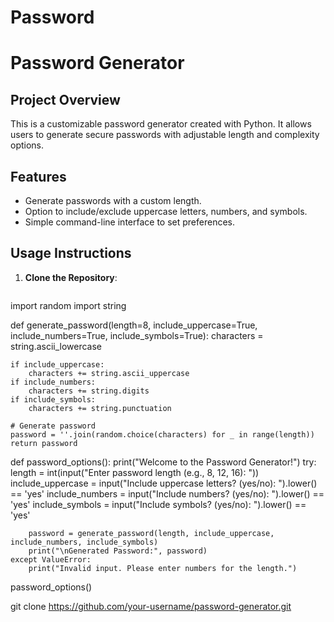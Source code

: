 # Password
# Password Generator

## Project Overview
This is a customizable password generator created with Python. It allows users to generate secure passwords with adjustable length and complexity options.

## Features
- Generate passwords with a custom length.
- Option to include/exclude uppercase letters, numbers, and symbols.
- Simple command-line interface to set preferences.

## Usage Instructions
1. **Clone the Repository**:
   ```bash

import random
import string

def generate_password(length=8, include_uppercase=True, include_numbers=True, include_symbols=True):
    characters = string.ascii_lowercase

    if include_uppercase:
        characters += string.ascii_uppercase
    if include_numbers:
        characters += string.digits
    if include_symbols:
        characters += string.punctuation
    
    # Generate password
    password = ''.join(random.choice(characters) for _ in range(length))
    return password

def password_options():
    print("Welcome to the Password Generator!")
    try:
        length = int(input("Enter password length (e.g., 8, 12, 16): "))
        include_uppercase = input("Include uppercase letters? (yes/no): ").lower() == 'yes'
        include_numbers = input("Include numbers? (yes/no): ").lower() == 'yes'
        include_symbols = input("Include symbols? (yes/no): ").lower() == 'yes'

        password = generate_password(length, include_uppercase, include_numbers, include_symbols)
        print("\nGenerated Password:", password)
    except ValueError:
        print("Invalid input. Please enter numbers for the length.")

password_options()

   git clone https://github.com/your-username/password-generator.git
